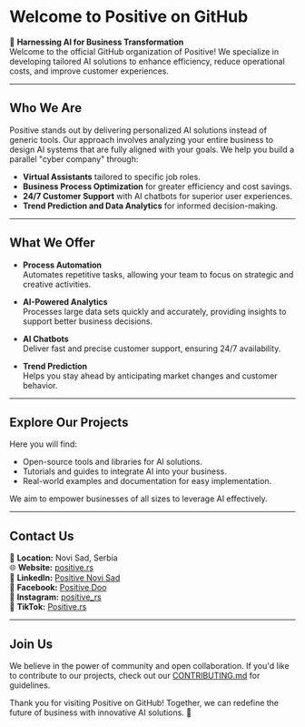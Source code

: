 # Welcome to Positive on GitHub

🌟 **Harnessing AI for Business Transformation**  
Welcome to the official GitHub organization of Positive! We specialize in developing tailored AI solutions to enhance efficiency, reduce operational costs, and improve customer experiences.

---

## Who We Are

Positive stands out by delivering personalized AI solutions instead of generic tools. Our approach involves analyzing your entire business to design AI systems that are fully aligned with your goals. We help you build a parallel "cyber company" through:

- **Virtual Assistants** tailored to specific job roles.  
- **Business Process Optimization** for greater efficiency and cost savings.  
- **24/7 Customer Support** with AI chatbots for superior user experiences.  
- **Trend Prediction and Data Analytics** for informed decision-making.

---

## What We Offer

- **Process Automation**  
  Automates repetitive tasks, allowing your team to focus on strategic and creative activities.

- **AI-Powered Analytics**  
  Processes large data sets quickly and accurately, providing insights to support better business decisions.

- **AI Chatbots**  
  Deliver fast and precise customer support, ensuring 24/7 availability.

- **Trend Prediction**  
  Helps you stay ahead by anticipating market changes and customer behavior.

---

## Explore Our Projects

Here you will find:
- Open-source tools and libraries for AI solutions.  
- Tutorials and guides to integrate AI into your business.  
- Real-world examples and documentation for easy implementation.

We aim to empower businesses of all sizes to leverage AI effectively.

---

## Contact Us

📍 **Location:** Novi Sad, Serbia  
🌐 **Website:** [positive.rs](https://positive.rs)  
💼 **LinkedIn:** [Positive Novi Sad](https://linkedin.com/company/positive-novi-sad)  
📘 **Facebook:** [Positive Doo](https://facebook.com/positivedoo)  
📸 **Instagram:** [positive_rs](https://instagram.com/positive_rs)  
🎥 **TikTok:** [Positive.rs](https://www.tiktok.com/@positive.rs)  

---

## Join Us

We believe in the power of community and open collaboration. If you'd like to contribute to our projects, check out our [CONTRIBUTING.md](link-to-contributing-guide) for guidelines.

Thank you for visiting Positive on GitHub! Together, we can redefine the future of business with innovative AI solutions. 🚀
